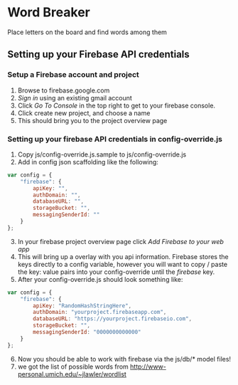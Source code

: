 # Word Breaker
Place letters on the board and find words among them

## Setting up your Firebase API credentials

### Setup a Firebase account and project

1. Browse to firebase.google.com
2. *Sign in* using an existing gmail account
3. Click *Go To Console* in the top right to get to your firebase console.
4. Click create new project, and choose a name
5. This should bring you to the project overview page

### Setting up your firebase API credentials in config-override.js

1. Copy js/config-override.js.sample to js/config-override.js
2. Add in config json scaffolding like the following:
```javascript
var config = {
    "firebase": {
        apiKey: "",
        authDomain: "",
        databaseURL: "",
        storageBucket: "",
        messagingSenderId: ""
    }
};
```
3. In your firebase project overview page click *Add Firebase to your web app*
4. This will bring up a overlay with you api information. Firebase stores the keys directly to a config variable, however you will want to copy / paste the key: value pairs into your config-override until the *firebase* key.
5. After your config-override.js should look something like:
```javascript
var config = {
    "firebase": {
        apiKey: "RandomHashStringHere",
        authDomain: "yourproject.firebaseapp.com",
        databaseURL: "https://yourproject.firebaseio.com",
        storageBucket: "",
        messagingSenderId: "0000000000000"
    }
};
```
6. Now you should be able to work with firebase via the js/db/* model files!
7. we got the list of possible words from http://www-personal.umich.edu/~jlawler/wordlist
